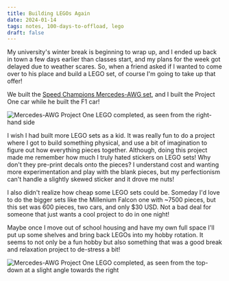 ```yaml
---
title: Building LEGOs Again
date: 2024-01-14
tags: notes, 100-days-to-offload, lego
draft: false
---
```


My university's winter break is beginning to wrap up, and I ended up back in town a few
days earlier than classes start, and my plans for the week got delayed due to weather
scares. So, when a friend asked if I wanted to come over to his place and build a LEGO set,
of course I'm going to take up that offer!

We built the [Speed Champions Mercedes-AWG set](https://www.bricklink.com/v2/catalog/catalogitem.page?S=76909-1&name=Mercedes-AMG%20F1%20W12%20E%20Performance%20&%20Mercedes-AMG%20Project%20One&category=%5BSPEED%20CHAMPIONS%5D#T=S), and I built the Project One car while he built the F1 car!

<img webc:is="eleventy-image" src="/imgs/lego_mercedes_one_1.jpg" alt="Mercedes-AWG Project One LEGO completed, as seen from the right-hand side">

I wish I had built more LEGO sets as a kid. It was really fun to do a project where I got to
build something physical, and use a bit of imagination to figure out how everything pieces
together. Although, doing this project made me remember how much I truly hated stickers on LEGO sets!
Why don't they pre-print decals onto the pieces? I understand cost and wanting more experimentation
and play with the blank pieces, but my perfectionism can't handle a slightly skewed sticker and it
drove me nuts!

I also didn't realize how cheap some LEGO sets could be. Someday I'd love to do the bigger sets like the
Millenium Falcon one with ~7500 pieces, but this set was 600 pieces, two cars, and only $30 USD. Not a bad
deal for someone that just wants a cool project to do in one night! 

Maybe once I move out of school housing and have my own full space I'll put up some shelves and bring back 
LEGOs into my hobby rotation. It seems to not only be a fun hobby but also something that was a good break
and relaxation project to de-stress a bit!

<img webc:is="eleventy-image" src="/imgs/lego_mercedes_one_2.jpg" alt="Mercedes-AWG Project One LEGO completed, as seen from the top-down at a slight angle towards the right">
